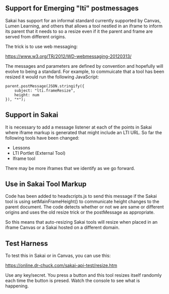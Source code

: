 
Support for Emerging "lti" postmessages
---------------------------------------

Sakai has support for an informal standard currently supported
by Canvas, Lumen Learning, and others that allows a tool nestled
in an iframe to inform its parent that it needs to so a resize
even if it the parent and frame are served from different origins.

The trick is to use web messaging:

https://www.w3.org/TR/2012/WD-webmessaging-20120313/

The messages and parameters are defined by convention and
hopefully will evolve to being a standard.  For example,
to commuicate that a tool has been resized it would 
run the following JavaScript:

    parent.postMessage(JSON.stringify({
        subject: "lti.frameResize",
        height: num
    }), "*");


Support in Sakai
----------------

It is necessary to add a message listener at each of the points in Sakai 
where iframe markup is generated that might include an LTI URL.  So far
the following tools have been changed:

* Lessons
* LTI Portlet (External Tool)
* Iframe tool

There may be more iframes that we identify as we go forward.

Use in Sakai Tool Markup
------------------------

Code has been added to headscripts.js to send this message if the 
Sakai tool is using setMainFrameHeight() to communicate height changes
to the parent document.  The code detects whether or not we are
same or different origins and uses the old resize trick or the 
postMessage as appropriate.

So this means that auto-resizing Sakai tools will resize when
placed in an iframe Canvas or a Sakai hosted on a different domain.

Test Harness
------------

To test this in Sakai or in Canvas, you can use this:

https://online.dr-chuck.com/sakai-api-test/resize.htm

Use any key/secret. You press a button and this tool resizes itself
randomly each time the button is presed.  Watch the console
to see what is happening.



